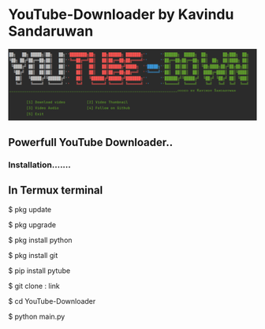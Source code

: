 # YouTube-Downloader by Kavindu Sandaruwan
<img src="Screenshot (212).png">
<h2>Powerfull YouTube Downloader..</h2>
<h3>Installation.......</h3>
<h2>In Termux terminal</h2>
<p>$ pkg update</p>
<p>$ pkg upgrade</p>
<p>$ pkg install python</p>
<p>$ pkg install git</p>
<p>$ pip install pytube</p>
<p>$ git clone : link</p>
<p>$ cd YouTube-Downloader</p>
<p>$ python main.py</p>

